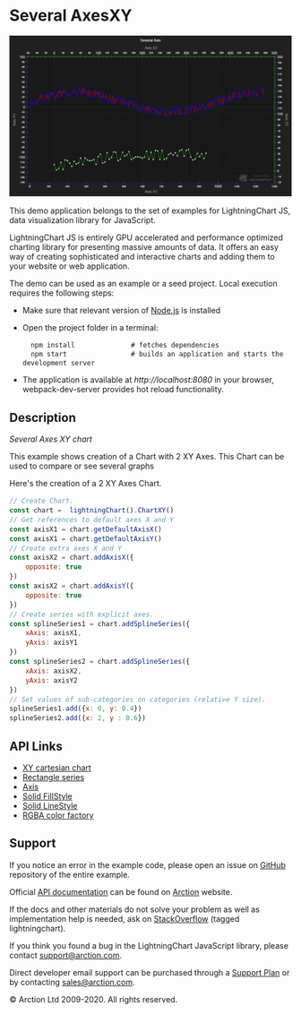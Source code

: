 # Several AxesXY

![Several AxesXY](severalAxesXY.png)

This demo application belongs to the set of examples for LightningChart JS, data visualization library for JavaScript.

LightningChart JS is entirely GPU accelerated and performance optimized charting library for presenting massive amounts of data. It offers an easy way of creating sophisticated and interactive charts and adding them to your website or web application.

The demo can be used as an example or a seed project. Local execution requires the following steps:

- Make sure that relevant version of [Node.js](https://nodejs.org/en/download/) is installed
- Open the project folder in a terminal:

        npm install              # fetches dependencies
        npm start                # builds an application and starts the development server

- The application is available at *http://localhost:8080* in your browser, webpack-dev-server provides hot reload functionality.


## Description

*Several Axes XY chart*

This example shows creation of a Chart with 2 XY Axes. This Chart can be used to compare or see several graphs

Here's the creation of a 2 XY Axes Chart.

```javascript
// Create Chart.
const chart =  lightningChart().ChartXY()
// Get references to default axes X and Y 
const axisX1 = chart.getDefaultAxisX()
const axisX1 = chart.getDefaultAxisY()
// Create extra axes X and Y 
const axisX2 = chart.addAxisX({
    opposite: true
})
const axisX2 = chart.addAxisY({
    opposite: true
})
// Create series with explicit axes.
const splineSeries1 = chart.addSplineSeries({
    xAxis: axisX1,
    yAxis: axisY1
})
const splineSeries2 = chart.addSplineSeries({
    xAxis: axisX2,
    yAxis: axisY2
})
// Set values of sub-categories on categories (relative Y size).
splineSeries1.add({x: 0, y: 0.4})
splineSeries2.add({x: 2, y : 0.6})
```


## API Links

* [XY cartesian chart]
* [Rectangle series]
* [Axis]
* [Solid FillStyle]
* [Solid LineStyle]
* [RGBA color factory]


## Support

If you notice an error in the example code, please open an issue on [GitHub][0] repository of the entire example.

Official [API documentation][1] can be found on [Arction][2] website.

If the docs and other materials do not solve your problem as well as implementation help is needed, ask on [StackOverflow][3] (tagged lightningchart).

If you think you found a bug in the LightningChart JavaScript library, please contact support@arction.com.

Direct developer email support can be purchased through a [Support Plan][4] or by contacting sales@arction.com.

[0]: https://github.com/Arction/
[1]: https://www.arction.com/lightningchart-js-api-documentation/
[2]: https://www.arction.com
[3]: https://stackoverflow.com/questions/tagged/lightningchart
[4]: https://www.arction.com/support-services/

© Arction Ltd 2009-2020. All rights reserved.


[XY cartesian chart]: https://www.arction.com/lightningchart-js-api-documentation/v3.0.1/classes/chartxy.html
[Rectangle series]: https://www.arction.com/lightningchart-js-api-documentation/v3.0.1/classes/rectangleseries.html
[Axis]: https://www.arction.com/lightningchart-js-api-documentation/v3.0.1/classes/axis.html
[Solid FillStyle]: https://www.arction.com/lightningchart-js-api-documentation/v3.0.1/classes/solidfill.html
[Solid LineStyle]: https://www.arction.com/lightningchart-js-api-documentation/v3.0.1/classes/solidline.html
[RGBA color factory]: https://www.arction.com/lightningchart-js-api-documentation/v3.0.1/globals.html#colorrgba

